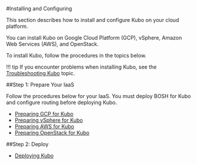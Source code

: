 #Installing and Configuring

This section describes how to install and configure Kubo on your cloud platform.

You can install Kubo on Google Cloud Platform (GCP), vSphere, Amazon Web Services (AWS), and OpenStack.

To install Kubo, follow the procedures in the topics below.

!!! tip
	If you encounter problems when installing Kubo, see the [Troubleshooting Kubo](../managing/troubleshooting.md) topic.

##Step 1: Prepare Your IaaS

Follow the procedures below for your IaaS. You must deploy BOSH for Kubo and configure routing before deploying Kubo.

* [Preparing GCP for Kubo](gcp/)
* [Preparing vSphere for Kubo](vsphere/)
* [Preparing AWS for Kubo](aws/)
* [Preparing OpenStack for Kubo](openstack/)

##Step 2: Deploy  

* [Deploying Kubo](deploying-kubo/)